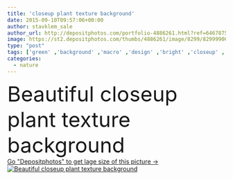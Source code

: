 ```yaml
---
title: 'closeup plant texture background'
date: 2015-09-10T09:57:06+00:00
author: stavklem_sale
author_url: http://depositphotos.com/portfolio-4886261.html?ref=64678756
image: https://st2.depositphotos.com/thumbs/4886261/image/8299/82999906/api_thumb_450.jpg?forcejpeg=true
type: "post"
tags: ['green' ,'background' ,'macro' ,'design' ,'bright' ,'closeup' ,'summer' ,'beauty' ,'outdoors' ,'vitality' ,'nature' ,'spring' ,'fresh' ,'detail' ,'environment' ,'garden' ,'growth' ,'leaf' ,'abstract' ,'plant' ,'texture' ,'leaves' ,'shine' ,'grow' ,'health' ,'light' ,'life' ,'natural' ,'tree' ,'pattern' ,'foliage' ,'tropical' ,'backdrop' ,'jungle' ,'organic' ,'wallpaper' ,'surface' ,'streak' ,'Pollution' ,'land' ,'living' ,'botanical' ,'vein' ,'translucent' ,'growing' ,'alive' ,'houseplant' ,'verdant' ,'closeup plant texture background' ]
categories: 
  - nature
---
```

<div aling="center">
            <font size="60"> Beautiful closeup plant texture background</font>   
</div>
<div>
    <a href='https://depositphotos.com/82999906/stock-photo-closeup-plant-texture-background.html?ref=64678756' target=_blank > Go "Depositphotos" to get lage size of this picture ->
        <img href='https://depositphotos.com/82999906/stock-photo-closeup-plant-texture-background.html?ref=64678756' src='https://st2.depositphotos.com/4886261/8299/i/950/depositphotos_82999906-stock-photo-closeup-plant-texture-background.jpg?forcejpeg=true' alt='Beautiful closeup plant texture background' >
    </a>
</div>
